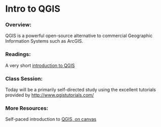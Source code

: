# Intro to QGIS

### Overview:

QGIS is a powerful open-source alternative to commercial Geographic Information Systems such as ArcGIS.

### Readings:

A very short [introduction to QGIS](http://mappingmashups.net/2012/11/30/a-very-short-introduction-to-qgis/)

### Class Session:

Today will be a primarily self-directed study using the excellent tutorials provided by http://www.qgistutorials.com/

### More Resources:

Self-paced introduction to [QGIS, on canvas](http://www.gislounge.com/self-paced-introduction-qgis-course/)
